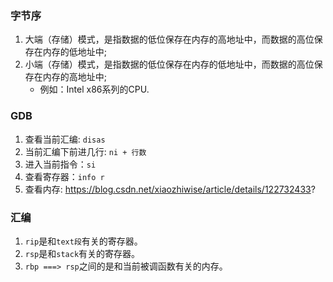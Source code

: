 ### 字节序
1. 大端（存储）模式，是指数据的低位保存在内存的高地址中，而数据的高位保存在内存的低地址中;
2. 小端（存储）模式，是指数据的低位保存在内存的低地址中，而数据的高位保存在内存的高地址中;
    - 例如：Intel x86系列的CPU.

### GDB
1. 查看当前汇编: `disas`
2. 当前汇编下前进几行: `ni + 行数`
3. 进入当前指令：`si`
4. 查看寄存器：`info r`
5. 查看内存: https://blog.csdn.net/xiaozhiwise/article/details/122732433?

### 汇编
1. `rip`是和`text段`有关的寄存器。
2. `rsp`是和`stack`有关的寄存器。
3. `rbp ===> rsp`之间的是和当前被调函数有关的内存。